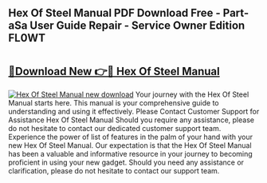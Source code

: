 ## Hex Of Steel Manual PDF Download Free - Part-aSa User Guide Repair - Service Owner Edition FL0WT

# <h2><a href="http://bc27556.oget.top/?id=Hex+Of+Steel+Manual">🔗Download New 👉🔴 Hex Of Steel Manual</a></h2>

[![Hex Of Steel Manual new download](https://i.imgur.com/5g1atiW.png)](http://bc27556.oget.top/?id=Hex+Of+Steel+Manual)
Your journey with the Hex Of Steel Manual starts here. This manual is your comprehensive guide to understanding and using it effectively. Please Contact Customer Support for Assistance Hex Of Steel Manual Should you require any assistance, please do not hesitate to contact our dedicated customer support team. Experience the power of list of features in the palm of your hand with your new Hex Of Steel Manual. Our expectation is that the Hex Of Steel Manual has been a valuable and informative resource in your journey to becoming proficient in using your new gadget. Should you need any assistance or clarification, please do not hesitate to contact our support team.
